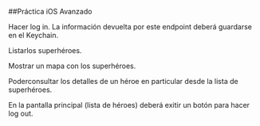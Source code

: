 ##Práctica iOS Avanzado  

Hacer log in. La información devuelta por este endpoint deberá guardarse 
en el Keychain.  


Listarlos superhéroes.  

Mostrar un mapa con los superhéroes.  

Poderconsultar los detalles de un héroe en particular desde la lista de 
superhéroes.  

En la pantalla principal (lista de héroes) deberá exitir un botón para 
hacer log out.  


